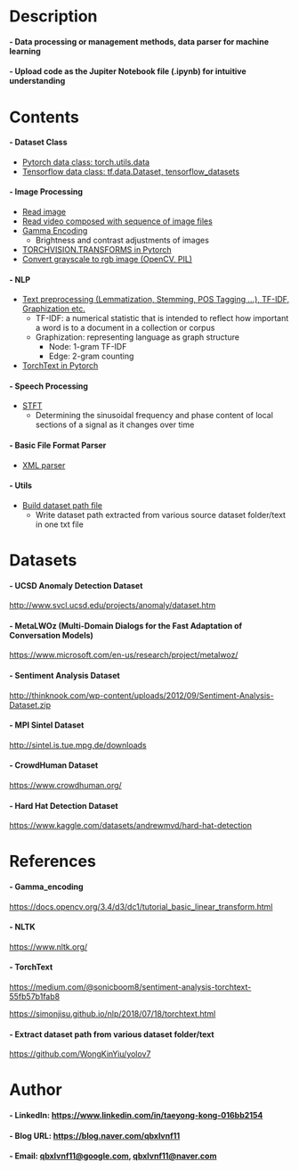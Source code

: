 

Description
=============

#### - Data processing or management methods, data parser for machine learning
  
#### - Upload code as the Jupiter Notebook file (.ipynb) for intuitive understanding


Contents
=============

#### - Dataset Class
  - [Pytorch data class: torch.utils.data](https://github.com/qbxlvnf11/data-processing-basic/blob/master/Dataset%20Class/custom_dataset_pytorch.ipynb)
  - [Tensorflow data class: tf.data.Dataset, tensorflow_datasets](https://github.com/qbxlvnf11/data-processing-basic/blob/master/Dataset%20Class/tf.data.Dataset%2C%20tensorflow_datasets.ipynb)
#### - Image Processing
  - [Read image](https://github.com/qbxlvnf11/data-preprocessing-methods/blob/master/Image%20Processing/read_image.ipynb)
  - [Read video composed with sequence of image files](https://github.com/qbxlvnf11/data-preprocessing-methods/blob/master/Image%20Processing/read_video_composed_with_sequence_of_image_files.ipynb)
  - [Gamma Encoding](https://github.com/qbxlvnf11/data-processing-basic/blob/master/Image%20Processing/Gamma_encoding_UCSD.ipynb)
    - Brightness and contrast adjustments of images
  - [TORCHVISION.TRANSFORMS in Pytorch](https://github.com/qbxlvnf11/data-processing-basic/blob/master/Image%20Processing/TORCHVISION.TRANSFORMS_UCSD.ipynb)
  - [Convert grayscale to rgb image (OpenCV, PIL)](https://github.com/qbxlvnf11/data-preprocessing-methods/blob/master/Image%20Processing/convert_grayscale_rgb.ipynb)
#### - NLP
  - [Text preprocessing (Lemmatization, Stemming, POS Tagging ...), TF-IDF, Graphization etc.](https://github.com/qbxlvnf11/data-processing-basic/blob/master/NLP/NLP_preprocessing_tfidf_graphization.ipynb)
    - TF-IDF: a numerical statistic that is intended to reflect how important a word is to a document in a collection or corpus
    - Graphization: representing language as graph structure
      - Node: 1-gram TF-IDF
      - Edge: 2-gram counting
  - [TorchText in Pytorch](https://github.com/qbxlvnf11/data-processing-basic/blob/master/NLP/TorchText.ipynb)
#### - Speech Processing
  - [STFT](https://github.com/qbxlvnf11/data-processing-basic/blob/master/Speech%20Processing/STFT.ipynb)
    - Determining the sinusoidal frequency and phase content of local sections of a signal as it changes over time
#### - Basic File Format Parser
  - [XML parser](https://github.com/qbxlvnf11/data-preprocessing-methods/blob/master/Basic%20File%20Format%20Parser/XML%20Parser.ipynb)
#### - Utils
  - [Build dataset path file](https://github.com/qbxlvnf11/data-preprocessing-methods/blob/master/Utils/build_dataset_path_file.ipynb)
    - Write dataset path extracted from various source dataset folder/text in one txt file
    
Datasets
=============

#### - UCSD Anomaly Detection Dataset

http://www.svcl.ucsd.edu/projects/anomaly/dataset.htm

#### - MetaLWOz (Multi-Domain Dialogs for the Fast Adaptation of Conversation Models)

https://www.microsoft.com/en-us/research/project/metalwoz/

#### - Sentiment Analysis Dataset

http://thinknook.com/wp-content/uploads/2012/09/Sentiment-Analysis-Dataset.zip

#### - MPI Sintel Dataset

http://sintel.is.tue.mpg.de/downloads

#### - CrowdHuman Dataset

https://www.crowdhuman.org/

#### - Hard Hat Detection Dataset

https://www.kaggle.com/datasets/andrewmvd/hard-hat-detection

References
=============

#### - Gamma_encoding

https://docs.opencv.org/3.4/d3/dc1/tutorial_basic_linear_transform.html

#### - NLTK

https://www.nltk.org/

#### - TorchText

https://medium.com/@sonicboom8/sentiment-analysis-torchtext-55fb57b1fab8

https://simonjisu.github.io/nlp/2018/07/18/torchtext.html

#### - Extract dataset path from various dataset folder/text

https://github.com/WongKinYiu/yolov7

Author
=============

#### - LinkedIn: https://www.linkedin.com/in/taeyong-kong-016bb2154

#### - Blog URL: https://blog.naver.com/qbxlvnf11

#### - Email: qbxlvnf11@google.com, qbxlvnf11@naver.com

